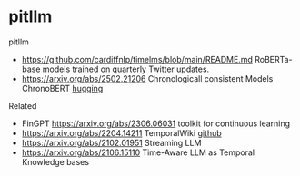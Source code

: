 # pitllm
pitllm


- https://github.com/cardiffnlp/timelms/blob/main/README.md  RoBERTa-base models trained on quarterly Twitter updates.
- https://arxiv.org/abs/2502.21206  Chronologicall consistent Models ChronoBERT   [hugging](https://huggingface.co/collections/manelalab/chronobert-67c1ca6c2382e03aaec446f8)



Related

- FinGPT https://arxiv.org/abs/2306.06031 toolkit for continuous learning
- https://arxiv.org/abs/2204.14211   TemporalWiki  [github](https://github.com/joeljang/temporalwiki/tree/main)
- https://arxiv.org/abs/2102.01951   Streaming LLM
- https://arxiv.org/abs/2106.15110   Time-Aware LLM as Temporal Knowledge bases
